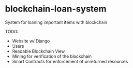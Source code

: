 # blockchain-loan-system
System for loaning important items with blockchain

TODO:
- Website w/ Django
- Users
- Readable Blockchain View
- Mining for verification of the blockchain
- Smart Contracts for enforcement of unreturned resources
